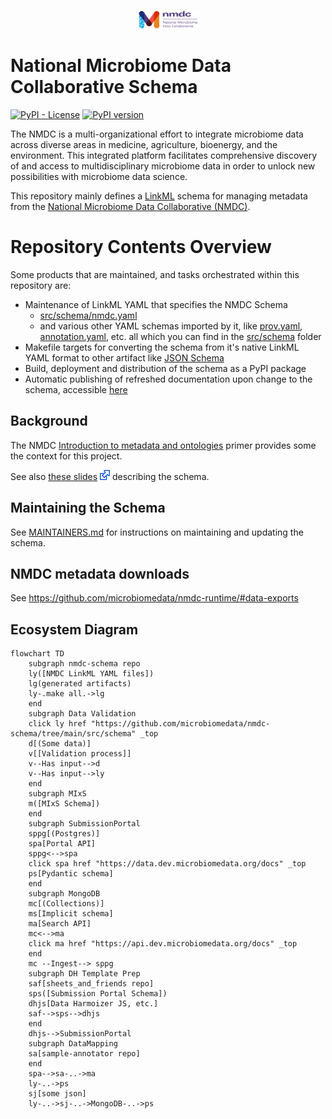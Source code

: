 <p align="center">
    <img src="images/nmdc_logo_long.jpeg" width="100" height="30"/>
</p>

# National Microbiome Data Collaborative Schema

[![PyPI - License](https://img.shields.io/pypi/l/nmdc-schema)](https://github.com/microbiomedata/nmdc-schema/blob/main/LICENSE)
[![PyPI version](https://badge.fury.io/py/nmdc-schema.svg)](https://badge.fury.io/py/nmdc-schema)

The NMDC is a multi-organizational effort to integrate microbiome data across diverse areas in medicine, agriculture, bioenergy, and the environment. This integrated platform facilitates comprehensive discovery of and access to multidisciplinary microbiome data in order to unlock new possibilities with microbiome data science.

This repository mainly defines a [LinkML](https://github.com/linkml/linkml) schema for managing metadata from the [National Microbiome Data Collaborative (NMDC)](https://microbiomedata.org/).

# Repository Contents Overview
Some products that are maintained, and tasks orchestrated within this repository are:

- Maintenance of LinkML YAML that specifies the NMDC Schema
  - [src/schema/nmdc.yaml](src/schema/nmdc.yaml)
  - and various other YAML schemas imported by it, like [prov.yaml](src/schema/prov.yaml), [annotation.yaml](src/schema/annotation.yaml), etc. all which you can find in the [src/schema](src/schema/) folder
- Makefile targets for converting the schema from it's native LinkML YAML format to other artifact like [JSON Schema](jsonschema/nmdc.schema.json)
- Build, deployment and distribution of the schema as a PyPI package
- Automatic publishing of refreshed documentation upon change to the schema, accessible [here](https://microbiomedata.github.io/nmdc-schema/)
## Background

The NMDC [Introduction to metadata and ontologies](https://microbiomedata.org/introduction-to-metadata-and-ontologies/) primer provides some the context for this project.

See also [these slides](https://microbiomedata.github.io/nmdc-schema/schema-slides.html) ![](images/16px-External.svg.png) describing the schema.

## Maintaining the Schema

See [MAINTAINERS.md](MAINTAINERS.md) for instructions on maintaining and updating the schema.

## NMDC metadata downloads

See https://github.com/microbiomedata/nmdc-runtime/#data-exports

## Ecosystem Diagram

```mermaid
flowchart TD
    subgraph nmdc-schema repo
    ly([NMDC LinkML YAML files])
    lg(generated artifacts)
    ly-.make all.->lg
    end
    subgraph Data Validation
    click ly href "https://github.com/microbiomedata/nmdc-schema/tree/main/src/schema" _top
    d[(Some data)]
    v[[Validation process]]
    v--Has input-->d
    v--Has input-->ly
    end
    subgraph MIxS
    m([MIxS Schema])
    end
    subgraph SubmissionPortal
    sppg[(Postgres)]
    spa[Portal API]
    sppg<-->spa
    click spa href "https://data.dev.microbiomedata.org/docs" _top
    ps[Pydantic schema]
    end
    subgraph MongoDB
    mc[(Collections)]
    ms[Implicit schema]
    ma[Search API]
    mc<-->ma
    click ma href "https://api.dev.microbiomedata.org/docs" _top
    end
    mc --Ingest--> sppg
    subgraph DH Template Prep
    saf[sheets_and_friends repo]
    sps([Submission Portal Schema])
    dhjs[Data Harmoizer JS, etc.]
    saf-->sps-->dhjs
    end
    dhjs-->SubmissionPortal
    subgraph DataMapping
    sa[sample-annotator repo]
    end
    spa-->sa-..->ma
    ly-..->ps
    sj[some json]
    ly-..->sj-..->MongoDB-..->ps
```
